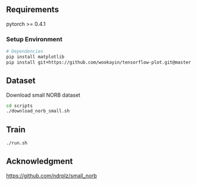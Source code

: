 ## Requirements
pytorch >= 0.4.1

### Setup Environment
```sh
# Dependencies
pip install matplotlib
pip install git+https://github.com/wookayin/tensorflow-plot.git@master
```

## Dataset
Download small NORB dataset
```sh
cd scripts
./download_norb_small.sh
```

## Train
```sh
./run.sh
```

## Acknowledgment
https://github.com/ndrplz/small_norb

